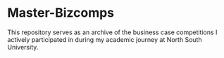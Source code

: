 # Master-Bizcomps
This repository serves as an archive of the business case competitions I actively participated in during my academic journey at North South University.

